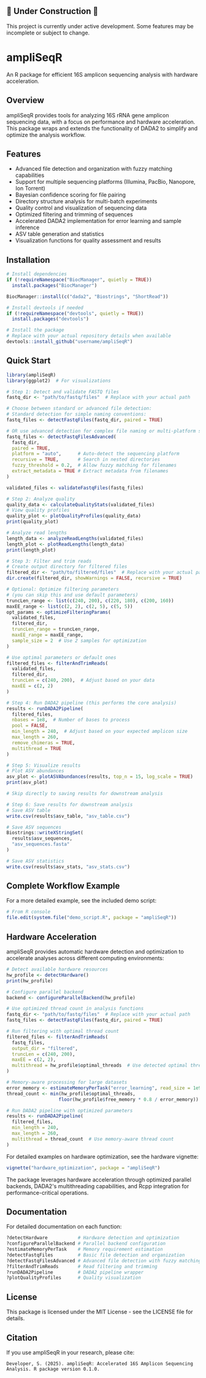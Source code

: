 ## 🚧 Under Construction 🚧

This project is currently under active development. Some features may be incomplete or subject to change.

# ampliSeqR

An R package for efficient 16S amplicon sequencing analysis with hardware acceleration.

## Overview

ampliSeqR provides tools for analyzing 16S rRNA gene amplicon sequencing data, with a focus on performance and hardware acceleration. This package wraps and extends the functionality of DADA2 to simplify and optimize the analysis workflow.

## Features

- Advanced file detection and organization with fuzzy matching capabilities
- Support for multiple sequencing platforms (Illumina, PacBio, Nanopore, Ion Torrent)
- Bayesian confidence scoring for file pairing
- Directory structure analysis for multi-batch experiments
- Quality control and visualization of sequencing data
- Optimized filtering and trimming of sequences
- Accelerated DADA2 implementation for error learning and sample inference
- ASV table generation and statistics
- Visualization functions for quality assessment and results

## Installation

```r
# Install dependencies
if (!requireNamespace("BiocManager", quietly = TRUE))
  install.packages("BiocManager")

BiocManager::install(c("dada2", "Biostrings", "ShortRead"))

# Install devtools if needed
if (!requireNamespace("devtools", quietly = TRUE))
  install.packages("devtools")

# Install the package
# Replace with your actual repository details when available
devtools::install_github("username/ampliSeqR")
```

## Quick Start

```r
library(ampliSeqR)
library(ggplot2)  # For visualizations

# Step 1: Detect and validate FASTQ files
fastq_dir <- "path/to/fastq/files"  # Replace with your actual path

# Choose between standard or advanced file detection:
# Standard detection for simple naming conventions:
fastq_files <- detectFastqFiles(fastq_dir, paired = TRUE)

# OR use advanced detection for complex file naming or multi-platform studies:
fastq_files <- detectFastqFilesAdvanced(
  fastq_dir, 
  paired = TRUE,
  platform = "auto",      # Auto-detect the sequencing platform
  recursive = TRUE,       # Search in nested directories
  fuzzy_threshold = 0.2,  # Allow fuzzy matching for filenames
  extract_metadata = TRUE # Extract metadata from filenames
)

validated_files <- validateFastqFiles(fastq_files)

# Step 2: Analyze quality
quality_data <- calculateQualityStats(validated_files)
# View quality profiles
quality_plot <- plotQualityProfiles(quality_data)
print(quality_plot)

# Analyze read lengths
length_data <- analyzeReadLengths(validated_files)
length_plot <- plotReadLengths(length_data)
print(length_plot)

# Step 3: Filter and trim reads
# Create output directory for filtered files
filtered_dir <- "path/to/filtered/files"  # Replace with your actual path
dir.create(filtered_dir, showWarnings = FALSE, recursive = TRUE)

# Optional: Optimize filtering parameters 
# (you can skip this and use default parameters)
truncLen_range <- list(c(240, 200), c(220, 180), c(200, 160))
maxEE_range <- list(c(2, 2), c(2, 5), c(5, 5))
opt_params <- optimizeFilteringParams(
  validated_files, 
  filtered_dir, 
  truncLen_range = truncLen_range,
  maxEE_range = maxEE_range,
  sample_size = 2  # Use 2 samples for optimization
)

# Use optimal parameters or default ones
filtered_files <- filterAndTrimReads(
  validated_files, 
  filtered_dir,
  truncLen = c(240, 200),  # Adjust based on your data
  maxEE = c(2, 2)
)

# Step 4: Run DADA2 pipeline (this performs the core analysis)
results <- runDADA2Pipeline(
  filtered_files,
  nbases = 1e8,  # Number of bases to process
  pool = FALSE,
  min_length = 240,  # Adjust based on your expected amplicon size
  max_length = 260,
  remove_chimeras = TRUE,
  multithread = TRUE
)

# Step 5: Visualize results
# Plot ASV abundances
asv_plot <- plotASVAbundances(results, top_n = 15, log_scale = TRUE)
print(asv_plot)

# Skip directly to saving results for downstream analysis

# Step 6: Save results for downstream analysis
# Save ASV table
write.csv(results$asv_table, "asv_table.csv")

# Save ASV sequences
Biostrings::writeXStringSet(
  results$asv_sequences, 
  "asv_sequences.fasta"
)

# Save ASV statistics
write.csv(results$asv_stats, "asv_stats.csv")
```

## Complete Workflow Example

For a more detailed example, see the included demo script:

```r
# From R console
file.edit(system.file("demo_script.R", package = "ampliSeqR"))
```

## Hardware Acceleration

ampliSeqR provides automatic hardware detection and optimization to accelerate analyses across different computing environments:

```r
# Detect available hardware resources
hw_profile <- detectHardware()
print(hw_profile)

# Configure parallel backend
backend <- configureParallelBackend(hw_profile)

# Use optimized thread count in analysis functions
fastq_dir <- "path/to/fastq/files"  # Replace with your actual path
fastq_files <- detectFastqFiles(fastq_dir, paired = TRUE)

# Run filtering with optimal thread count
filtered_files <- filterAndTrimReads(
  fastq_files, 
  output_dir = "filtered",
  truncLen = c(240, 200),
  maxEE = c(2, 2),
  multithread = hw_profile$optimal_threads  # Use detected optimal thread count
)

# Memory-aware processing for large datasets
error_memory <- estimateMemoryPerTask("error_learning", read_size = 1e9)
thread_count <- min(hw_profile$optimal_threads, 
                   floor(hw_profile$free_memory * 0.8 / error_memory))

# Run DADA2 pipeline with optimized parameters
results <- runDADA2Pipeline(
  filtered_files,
  min_length = 240,
  max_length = 260,
  multithread = thread_count  # Use memory-aware thread count
)
```

For detailed examples on hardware optimization, see the hardware vignette:

```r
vignette("hardware_optimization", package = "ampliSeqR")
```

The package leverages hardware acceleration through optimized parallel backends, DADA2's multithreading capabilities, and Rcpp integration for performance-critical operations.

## Documentation

For detailed documentation on each function:

```r
?detectHardware           # Hardware detection and optimization
?configureParallelBackend # Parallel backend configuration
?estimateMemoryPerTask    # Memory requirement estimation
?detectFastqFiles         # Basic file detection and organization
?detectFastqFilesAdvanced # Advanced file detection with fuzzy matching
?filterAndTrimReads       # Read filtering and trimming
?runDADA2Pipeline         # DADA2 pipeline wrapper
?plotQualityProfiles      # Quality visualization
```

## License

This package is licensed under the MIT License - see the LICENSE file for details.

## Citation

If you use ampliSeqR in your research, please cite:

```
Developer, S. (2025). ampliSeqR: Accelerated 16S Amplicon Sequencing Analysis. R package version 0.1.0.
```
